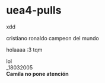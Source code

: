 # uea4-pulls
















xdd  

cristiano ronaldo campeon del mundo  

holaaaa :3 tqm  









lol  
_18032005  
**Camila no pone atención**

